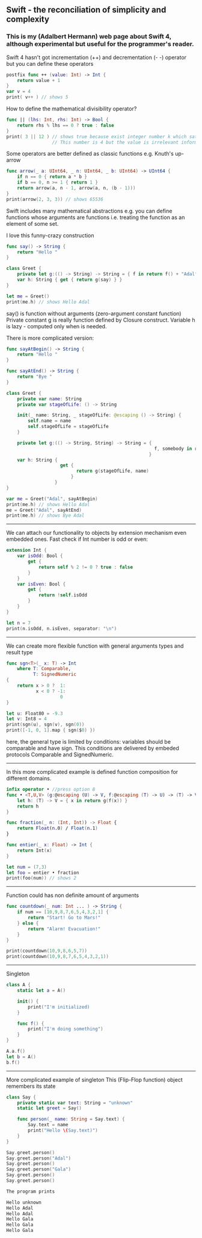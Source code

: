 ## Swift - the reconciliation of simplicity and complexity
### This is my (Adalbert Hermann) web page about Swift 4, although experimental but useful for the programmer's reader.


Swift 4 hasn't got incrementation (++) and decrementation (-  -) operator but you can define these operators

```swift
postfix func ++ (value: Int) -> Int {
    return value + 1
}
var v = 4
print( v++ ) // shows 5
```

How to define the mathematical divisibility operator?

```swift
func || (lhs: Int, rhs: Int) -> Bool {
    return rhs % lhs == 0 ? true : false
}
print( 3 || 12 ) // shows true because exist integer number k which satisfies condition: 3 * k = 12.
                 // This number is 4 but the value is irrelevant information.
```

Some operators are better defined as classic functions e.g. Knuth's up-arrow

```swift
func arrow(_ a: UInt64, _ n: UInt64, _ b: UInt64) -> UInt64 {
    if n == 0 { return a * b }
    if b == 0, n >= 1 { return 1 }
    return arrow(a, n - 1, arrow(a, n, (b - 1)))
}
print(arrow(2, 3, 3)) // shows 65536
```

Swift includes many mathematical abstractions e.g. you can define functions whose arguments
are functions i.e. treating the function as an element of some set.

I love this funny-crazy construction

```swift
func say() -> String {
    return "Hello "
}

class Greet {
    private let g:(() -> String) -> String = { f in return f() + "Adal" }
    var h: String { get { return g(say) } }
}

let me = Greet()
print(me.h) // shows Hello Adal
```

say() is function without arguments (zero-argument constant function)
Private constant g is really function defined by Closure construct.
Variable h is lazy - computed only when is needed.

There is more complicated version:

```swift
func sayAtBegin() -> String {
    return "Hello "
}

func sayAtEnd() -> String {
    return "Bye "
}

class Greet {
    private var name: String
    private var stageOfLife: () -> String

    init(_ name: String, _ stageOfLife: @escaping () -> String) {
        self.name = name
        self.stageOfLife = stageOfLife
    }

    private let g:(() -> String, String) -> String = {
                                                       f, somebody in return f() + somebody
                                                     }
    var h: String {
                    get {
                          return g(stageOfLife, name)
                        }
                  }
}

var me = Greet("Adal", sayAtBegin)
print(me.h) // shows Hello Adal
me = Greet("Adal", sayAtEnd)
print(me.h) // shows Bye Adal
```
_______________________________________________________________________________________

We can attach our functionality to objects by extension mechanism even embedded ones.
Fast check if Int number is odd or even:

```swift
extension Int {
    var isOdd: Bool {
        get {
            return self % 2 != 0 ? true : false
        }
    }
    var isEven: Bool {
        get {
            return !self.isOdd
        }
    }
}

let n = 7
print(n.isOdd, n.isEven, separator: "\n")
```
_________________________________________________________________________________

We can create more flexible function with general arguments types and result type

```swift
func sgn<T>(_ x: T) -> Int
    where T: Comparable,
          T: SignedNumeric
{
    return x > 0 ?  1:
           x < 0 ? -1:
                    0
}

let u: Float80 = -9.3
let v: Int8 = 4
print(sgn(u), sgn(v), sgn(0))
print([-1, 0, 1].map { sgn($0) })
```
here, the general type is limited by conditions: variables should be comparable and have sign.
This conditions are delivered by embeded protocols Comparable and SignedNumeric.
__________________________________________________________________________


In this more complicated example is defined function composition for different domains.

```swift
infix operator • //press option 8
func • <T,U,V> (g:@escaping (U) -> V, f:@escaping (T) -> U) -> (T) -> V {
    let h: (T) -> V = { x in return g(f(x)) }
    return h
}

func fraction(_ n: (Int, Int)) -> Float {
    return Float(n.0) / Float(n.1)
}

func entier(_ x: Float) -> Int {
    return Int(x)
}

let num = (7,3)
let foo = entier • fraction
print(foo(num)) // shows 2
```
______________________________________________________________________________


Function could has non definite amount of arguments

```swift
func countdown(_ num: Int ... ) -> String {
    if num == [10,9,8,7,6,5,4,3,2,1] {
        return "Start! Go to Mars!"
    } else {
        return "Alarm! Evacuation!"
    }
}

print(countdown(10,9,8,6,5,7))
print(countdown(10,9,8,7,6,5,4,3,2,1))
```
________________________________________________________________________


Singleton

```swift
class A {
    static let a = A()

    init() {
        print("I'm initialized)
    }

    func f() {
        print("I'm doing something")
    }
}

A.a.f()
let b = A()
b.f()
```
______________________________________________________________________________

More complicated example of singleton
This (Flip-Flop function) object remembers its state

```swift
class Say {
    private static var text: String = "unknown"
    static let greet = Say()

    func person(_ name: String = Say.text) {
        Say.text = name
        print("Hello \(Say.text)")
    }
}

Say.greet.person()
Say.greet.person("Adal")
Say.greet.person()
Say.greet.person("Gala")
Say.greet.person()
Say.greet.person()

The program prints

Hello unknown
Hello Adal
Hello Adal
Hello Gala
Hello Gala
Hello Gala
```
